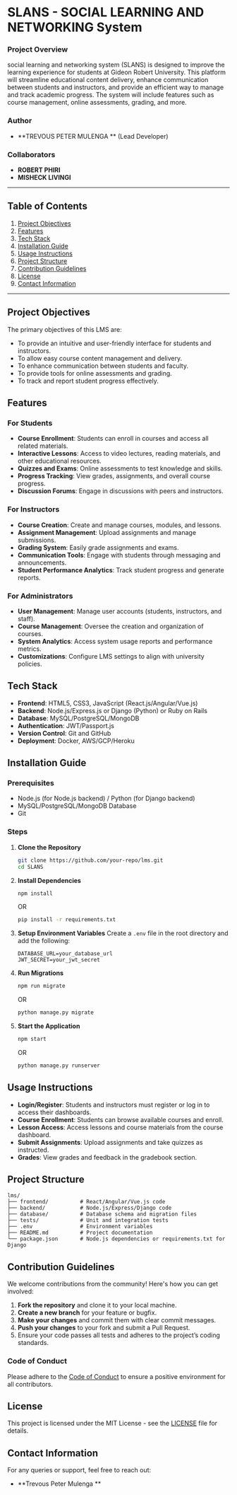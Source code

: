# SLANS - SOCIAL LEARNING AND NETWORKING System

### Project Overview
social learning and networking system (SLANS) is designed to improve the learning experience for students at Gideon Robert University. This platform will streamline educational content delivery, enhance communication between students and instructors, and provide an efficient way to manage and track academic progress. The system will include features such as course management, online assessments, grading, and more.

### Author
- **TREVOUS PETER MULENGA ** (Lead Developer)

### Collaborators
- **ROBERT PHIRI**
- **MISHECK LIVINGI**

---

## Table of Contents
1. [Project Objectives](#project-objectives)
2. [Features](#features)
3. [Tech Stack](#tech-stack)
4. [Installation Guide](#installation-guide)
5. [Usage Instructions](#usage-instructions)
6. [Project Structure](#project-structure)
7. [Contribution Guidelines](#contribution-guidelines)
8. [License](#license)
9. [Contact Information](#contact-information)

---

## Project Objectives
The primary objectives of this LMS are:
- To provide an intuitive and user-friendly interface for students and instructors.
- To allow easy course content management and delivery.
- To enhance communication between students and faculty.
- To provide tools for online assessments and grading.
- To track and report student progress effectively.

## Features
### For Students
- **Course Enrollment**: Students can enroll in courses and access all related materials.
- **Interactive Lessons**: Access to video lectures, reading materials, and other educational resources.
- **Quizzes and Exams**: Online assessments to test knowledge and skills.
- **Progress Tracking**: View grades, assignments, and overall course progress.
- **Discussion Forums**: Engage in discussions with peers and instructors.

### For Instructors
- **Course Creation**: Create and manage courses, modules, and lessons.
- **Assignment Management**: Upload assignments and manage submissions.
- **Grading System**: Easily grade assignments and exams.
- **Communication Tools**: Engage with students through messaging and announcements.
- **Student Performance Analytics**: Track student progress and generate reports.

### For Administrators
- **User Management**: Manage user accounts (students, instructors, and staff).
- **Course Management**: Oversee the creation and organization of courses.
- **System Analytics**: Access system usage reports and performance metrics.
- **Customizations**: Configure LMS settings to align with university policies.

## Tech Stack
- **Frontend**: HTML5, CSS3, JavaScript (React.js/Angular/Vue.js)
- **Backend**: Node.js/Express.js or Django (Python) or Ruby on Rails
- **Database**: MySQL/PostgreSQL/MongoDB
- **Authentication**: JWT/Passport.js
- **Version Control**: Git and GitHub
- **Deployment**: Docker, AWS/GCP/Heroku

## Installation Guide
### Prerequisites
- Node.js (for Node.js backend) / Python (for Django backend)
- MySQL/PostgreSQL/MongoDB Database
- Git

### Steps
1. **Clone the Repository**
   ```bash
   git clone https://github.com/your-repo/lms.git
   cd SLANS
   ```

2. **Install Dependencies**
   ```bash
   npm install
   ```
   OR
   ```bash
   pip install -r requirements.txt
   ```

3. **Setup Environment Variables**
   Create a `.env` file in the root directory and add the following:
   ```
   DATABASE_URL=your_database_url
   JWT_SECRET=your_jwt_secret
   ```

4. **Run Migrations**
   ```bash
   npm run migrate
   ```
   OR
   ```bash
   python manage.py migrate
   ```

5. **Start the Application**
   ```bash
   npm start
   ```
   OR
   ```bash
   python manage.py runserver
   ```

## Usage Instructions
- **Login/Register**: Students and instructors must register or log in to access their dashboards.
- **Course Enrollment**: Students can browse available courses and enroll.
- **Lesson Access**: Access lessons and course materials from the course dashboard.
- **Submit Assignments**: Upload assignments and take quizzes as instructed.
- **Grades**: View grades and feedback in the gradebook section.

## Project Structure
```
lms/
├── frontend/          # React/Angular/Vue.js code
├── backend/           # Node.js/Express/Django code
├── database/          # Database schema and migration files
├── tests/             # Unit and integration tests
├── .env               # Environment variables
├── README.md          # Project documentation
└── package.json       # Node.js dependencies or requirements.txt for Django
```

## Contribution Guidelines
We welcome contributions from the community! Here's how you can get involved:
1. **Fork the repository** and clone it to your local machine.
2. **Create a new branch** for your feature or bugfix.
3. **Make your changes** and commit them with clear commit messages.
4. **Push your changes** to your fork and submit a Pull Request.
5. Ensure your code passes all tests and adheres to the project’s coding standards.

### Code of Conduct
Please adhere to the [Code of Conduct](CODE_OF_CONDUCT.md) to ensure a positive environment for all contributors.

## License
This project is licensed under the MIT License - see the [LICENSE](LICENSE) file for details.

## Contact Information
For any queries or support, feel free to reach out:
- **Trevous Peter Mulenga **
